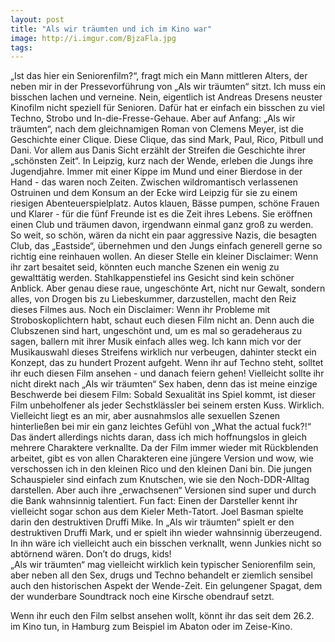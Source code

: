 ```yaml
---
layout: post
title: "Als wir träumten und ich im Kino war"
image: http://i.imgur.com/BjzaFla.jpg
tags:
---   
```

„Ist das hier ein Seniorenfilm?“, fragt mich ein Mann mittleren Alters, der neben mir in der Pressevorführung von „Als wir träumten“ sitzt. Ich muss ein bisschen lachen und verneine. Nein, eigentlich ist Andreas Dresens neuster Kinofilm nicht speziell für Senioren. Dafür hat er einfach ein bisschen zu viel Techno, Strobo und In-die-Fresse-Gehaue. 
Aber auf Anfang: „Als wir träumten“, nach dem gleichnamigen Roman von Clemens Meyer, ist die Geschichte einer Clique. Diese Clique, das sind Mark, Paul, Rico, Pitbull und Dani. Vor allem aus Danis Sicht erzählt der Streifen die Geschichte ihrer „schönsten Zeit“. In Leipzig, kurz nach der Wende, erleben die Jungs ihre Jugendjahre. Immer mit einer Kippe im Mund und einer Bierdose in der Hand - das waren noch Zeiten. Zwischen wildromantisch verlassenen Ostruinen und dem Konsum an der Ecke wird Leipzig für sie zu einem riesigen Abenteuerspielplatz. Autos klauen, Bässe pumpen, schöne Frauen und Klarer - für die fünf Freunde ist es die Zeit ihres Lebens. Sie eröffnen einen Club und träumen davon, irgendwann einmal ganz groß zu werden. So weit, so schön, wären da nicht ein paar aggressive Nazis, die besagten Club, das „Eastside“, übernehmen und den Jungs einfach generell gerne so richtig eine reinhauen wollen. An dieser Stelle ein kleiner Disclaimer: Wenn ihr zart besaitet seid, könnten euch manche Szenen ein wenig zu gewalttätig werden. Stahlkappenstiefel ins Gesicht sind kein schöner Anblick. Aber genau diese raue, ungeschönte Art, nicht nur Gewalt, sondern alles, von Drogen bis zu Liebeskummer, darzustellen, macht den Reiz dieses Filmes aus. Noch ein Disclaimer: Wenn ihr Probleme mit Stroboskoplichtern habt, schaut euch diesen Film nicht an. Denn auch die Clubszenen sind hart, ungeschönt und, um es mal so geradeheraus zu sagen, ballern mit ihrer Musik einfach alles weg. Ich kann mich vor der Musikauswahl dieses Streifens wirklich nur verbeugen, dahinter steckt ein Konzept, das zu hundert Prozent aufgeht. Wenn ihr auf Techno steht, solltet ihr euch diesen Film ansehen - und danach feiern gehen!
Vielleicht sollte ihr nicht direkt nach „Als wir träumten“ Sex haben, denn das ist meine einzige Beschwerde bei diesem Film: Sobald Sexualität ins Spiel kommt, ist dieser Film unbeholfener als jeder Sechstklässler bei seinem ersten Kuss. Wirklich. Vielleicht liegt es an mir, aber ausnahmslos alle sexuellen Szenen hinterließen bei mir ein ganz leichtes Gefühl von „What the actual fuck?!“  
Das ändert allerdings nichts daran, dass ich mich hoffnungslos in gleich mehrere Charaktere verknallte. Da der Film immer wieder mit Rückblenden arbeitet, gibt es von allen Charakteren eine jüngere Version und wow, wie verschossen ich in den kleinen Rico und den kleinen Dani bin. Die jungen Schauspieler sind einfach zum Knutschen, wie sie den Noch-DDR-Alltag darstellen. Aber auch ihre „erwachsenen“ Versionen sind super und durch die Bank wahnsinnig talentiert. Fun fact: Einen der Darsteller kennt ihr vielleicht sogar schon aus dem Kieler Meth-Tatort. Joel Basman spielte darin den destruktiven Druffi Mike. In „Als wir träumten“ spielt er den destruktiven Druffi Mark, und er spielt ihn wieder wahnsinnig überzeugend. In ihn wäre ich vielleicht auch ein bisschen verknallt, wenn Junkies nicht so abtörnend wären. Don’t do drugs, kids!  
„Als wir träumten“ mag vielleicht wirklich kein typischer Seniorenfilm sein, aber neben all den Sex, drugs und Techno behandelt er ziemlich sensibel auch den historischen Aspekt der Wende-Zeit. Ein gelungener Spagat, dem der wunderbare Soundtrack noch eine Kirsche obendrauf setzt.

Wenn ihr euch den Film selbst ansehen wollt, könnt ihr das seit dem 26.2. im Kino tun, in Hamburg zum Beispiel im Abaton oder im Zeise-Kino.
